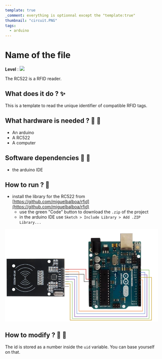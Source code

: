 ```yaml
---
template: true
_comment: everything is optionnal except the "template:true"
thumbnail: "circuit.PNG"
tags:
  - arduino
---
```


# Name of the file

**Level** : ![](https://img.shields.io/badge/Level-Intermediate-yellow)

The RC522 is a RFID reader.

## What does it do ? ✨

This is a template to read the unique identifier of compatible RFID tags.

## What hardware is needed ? 💾 🔌

- An arduino
- A RC522
- A computer

## Software dependencies 🌈 📂

- the arduino IDE

## How to run ? 🚀

- install the library for the RC522 from [https://github.com/miguelbalboa/rfid](https://github.com/miguelbalboa/rfid)
  - use the green "Code" button to download the `.zip` of the project
  - in the arduino IDE use `Sketch > Include Library > Add .ZIP Library...`

![](./circuit.PNG)

## How to modify ? 🔩 🔨

The id is stored as a number inside the `uid` variable. You can base yourself on that.
